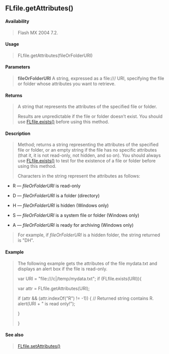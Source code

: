 ## FLfile.getAttributes()

#### Availability

> Flash MX 2004 7.2.

#### Usage

> FLfile.getAttributes(fileOrFolderURI)

#### Parameters

> **fileOrFolderURI** A string, expressed as a file:/// URI, specifying the file or folder whose attributes you want to retrieve.

#### Returns

> A string that represents the attributes of the specified file or folder.
>
> Results are unpredictable if the file or folder doesn’t exist. You should use [FLfile.exists()](#_bookmark563) before using this method.

#### Description

> Method; returns a string representing the attributes of the specified file or folder, or an empty string if the file has no specific attributes (that it, it is not read-only, not hidden, and so on). You should always use [FLfile.exists()](#_bookmark563) to test for the existence of a file or folder before using this method.
>
> Characters in the string represent the attributes as follows:

-   R — *fileOrFolderURI* is read-only

-   D — *fileOrFolderURI* is a folder (directory)

-   H — *fileOrFolderURI* is hidden (Windows only)

-   S — *fileOrFolderURI* is a system file or folder (Windows only)

-   A — *fileOrFolderURI* is ready for archiving (Windows only)

> For example, if *fileOrFolderURI* is a hidden folder, the string returned is "DH".

#### Example

> The following example gets the attributes of the file mydata.txt and displays an alert box if the file is read-only.
>
> var URI = "file:///c\|/temp/mydata.txt"; if (FLfile.exists(URI)){
>
> var attr = FLfile.getAttributes(URI);
>
> if (attr && (attr.indexOf("R") != -1)) { // Returned string contains R. alert(URI + " is read only!");
>
> }
>
> }

#### See also

> [FLfile.setAttributes()](#_bookmark575)
